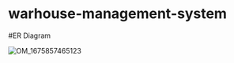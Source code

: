 # warhouse-management-system

#ER Diagram

![OM_1675857465123](https://user-images.githubusercontent.com/40776283/219941048-cc7d7d4f-ced1-4773-8af1-b4e365e6c05a.jpeg)
